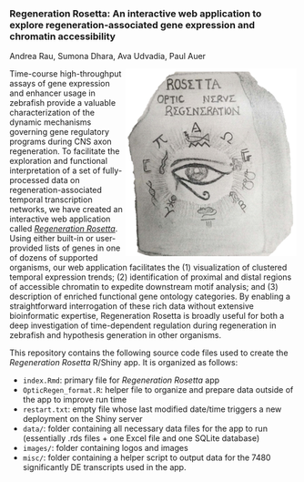 ### Regeneration Rosetta:  An interactive web application to explore regeneration-associated gene expression and chromatin accessibility

Andrea Rau, Sumona Dhara, Ava Udvadia, Paul Auer

<img src="rosetta.png" align="right" />

Time-course high-throughput assays of gene expression and enhancer usage in zebrafish provide a valuable characterization of the dynamic mechanisms governing gene regulatory programs during CNS axon regeneration. To facilitate the exploration and functional interpretation of a set of fully-processed data on regeneration-associated temporal transcription networks, we have created an interactive web application called [*Regeneration Rosetta*](http://ls-external-dev.uwm.edu/rosetta/). Using either built-in or user-provided lists of genes in one of dozens of supported organisms, our web application facilitates the (1) visualization of clustered temporal expression trends; (2) identification of proximal and distal regions of accessible chromatin to expedite downstream motif analysis; and (3) description of enriched functional gene ontology categories. By enabling a straightforward interrogation of these rich data without extensive bioinformatic expertise, Regeneration Rosetta is broadly useful for both a deep investigation of time-dependent regulation during regeneration in zebrafish and hypothesis generation in other organisms.

This repository contains the following source code files used to create the *Regeneration Rosetta* R/Shiny app. It is organized as follows:

- `index.Rmd`: primary file for *Regeneration Rosetta* app
- `OpticRegen_format.R`: helper file to organize and prepare data outside of the app to improve run time
- `restart.txt`: empty file whose last modified date/time triggers a new deployment on the Shiny server
- `data/`: folder containing all necessary data files for the app to run (essentially .rds files + one Excel file and one SQLite database)
- `images/`: folder containing logos and images
- `misc/`: folder containing a helper script to output data for the 7480 significantly DE transcripts used in the app.



